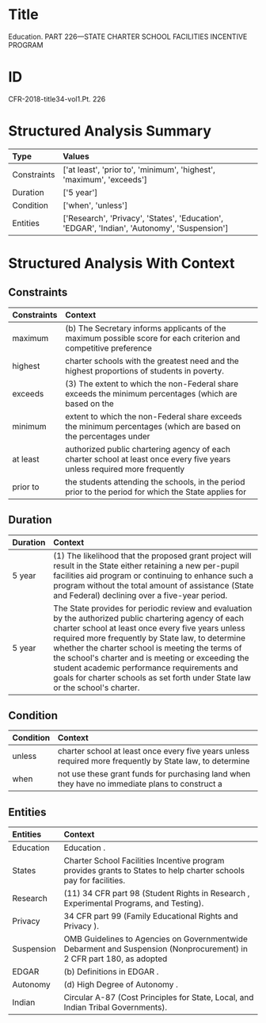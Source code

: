 # Title

 Education. PART 226—STATE CHARTER SCHOOL FACILITIES INCENTIVE PROGRAM


# ID

 CFR-2018-title34-vol1.Pt. 226


# Structured Analysis Summary

| Type        | Values                                                                                      |
|:------------|:--------------------------------------------------------------------------------------------|
| Constraints | ['at least', 'prior to', 'minimum', 'highest', 'maximum', 'exceeds']                        |
| Duration    | ['5 year']                                                                                  |
| Condition   | ['when', 'unless']                                                                          |
| Entities    | ['Research', 'Privacy', 'States', 'Education', 'EDGAR', 'Indian', 'Autonomy', 'Suspension'] |


# Structured Analysis With Context

 


## Constraints

| Constraints   | Context                                                                                                                   |
|:--------------|:--------------------------------------------------------------------------------------------------------------------------|
| maximum       | (b) The Secretary informs applicants of the  maximum possible score for each criterion and competitive preference         |
| highest       | charter schools with the greatest need and the highest  proportions of students in poverty.                               |
| exceeds       | (3) The extent to which the non-Federal share  exceeds the minimum percentages (which are based on the                    |
| minimum       | extent to which the non-Federal share exceeds the minimum percentages (which are based on the percentages under           |
| at least      | authorized public chartering agency of each charter school at least once every five years unless required more frequently |
| prior to      | the students attending the schools, in the period prior to the period for which the State applies for                     |


## Duration

| Duration   | Context                                                                                                                                                                                                                                                                                                                                                                                                                                                 |
|:-----------|:--------------------------------------------------------------------------------------------------------------------------------------------------------------------------------------------------------------------------------------------------------------------------------------------------------------------------------------------------------------------------------------------------------------------------------------------------------|
| 5 year     | (1) The likelihood that the proposed grant project will result in the State either retaining a new per-pupil facilities aid program or continuing to enhance such a program without the total amount of assistance (State and Federal) declining over a five-year period.                                                                                                                                                                               |
| 5 year     | The State provides for periodic review and evaluation by the authorized public chartering agency of each charter school at least once every five years unless required more frequently by State law, to determine whether the charter school is meeting the terms of the school's charter and is meeting or exceeding the student academic performance requirements and goals for charter schools as set forth under State law or the school's charter. |


## Condition

| Condition   | Context                                                                                                  |
|:------------|:---------------------------------------------------------------------------------------------------------|
| unless      | charter school at least once every five years unless required more frequently by State law, to determine |
| when        | not use these grant funds for purchasing land when they have no immediate plans to construct a           |


## Entities

| Entities   | Context                                                                                                              |
|:-----------|:---------------------------------------------------------------------------------------------------------------------|
| Education  | Education .                                                                                                          |
| States     | Charter School Facilities Incentive program provides grants to States  to help charter schools pay for facilities.   |
| Research   | (11) 34 CFR part 98 (Student Rights in  Research , Experimental Programs, and Testing).                              |
| Privacy    | 34 CFR part 99 (Family Educational Rights and Privacy ).                                                             |
| Suspension | OMB Guidelines to Agencies on Governmentwide Debarment and Suspension (Nonprocurement) in 2 CFR part 180, as adopted |
| EDGAR      | (b) Definitions in  EDGAR .                                                                                          |
| Autonomy   | (d) High Degree of  Autonomy .                                                                                       |
| Indian     | Circular A-87 (Cost Principles for State, Local, and Indian  Tribal Governments).                                    |


